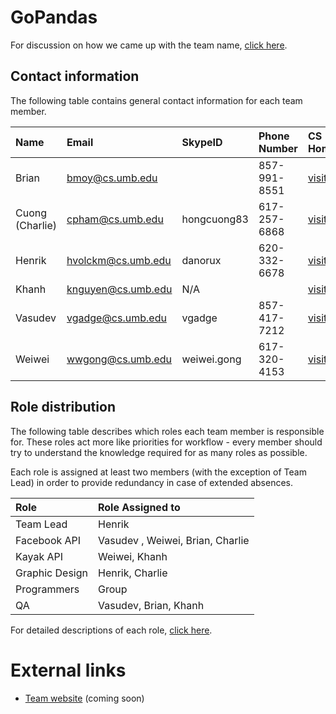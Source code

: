 # GoPandas #
For discussion on how we came up with the team name, [click here](TeamName.md).

## Contact information ##
The following table contains general contact information for each team member.

| **Name** | **Email** | **SkypeID** | **Phone Number** | **CS Homepage** |
|:---------|:----------|:------------|:-----------------|:----------------|
| Brian    | bmoy@cs.umb.edu |             | 857-991-8551     | [visitME](http://www.cs.umb.edu/~bmoy/) |
| Cuong (Charlie) | cpham@cs.umb.edu | hongcuong83 | 617-257-6868     | [visitME ](http://www.cs.umb.edu/~cpham/) |
| Henrik   | hvolckm@cs.umb.edu | danorux     | 620-332-6678     | [visitME](http://www.cs.umb.edu/~hvolckm/) |
| Khanh    | knguyen@cs.umb.edu | N/A         |                  | [visitME](http://www.cs.umb.edu/~knguyen/) |
| Vasudev  | vgadge@cs.umb.edu | vgadge      | 857-417-7212     | [visitME](http://www.cs.umb.edu/~vgadge/) |
| Weiwei   | wwgong@cs.umb.edu | weiwei.gong | 617-320-4153     | [visitME](http://www.cs.umb.edu/~wwgong/) |

## Role distribution ##
The following table describes which roles each team member is responsible for. These roles act more like priorities for workflow - every member should try to understand the knowledge required for as many roles as possible.

Each role is assigned at least two members (with the exception of Team Lead) in order to provide redundancy in case of extended absences.

| **Role**         | **Role Assigned to** |
|:-----------------|:---------------------|
| Team Lead        | Henrik               |
| Facebook API     | Vasudev , Weiwei, Brian, Charlie |
| Kayak API        | Weiwei, Khanh        |
| Graphic Design   | Henrik, Charlie      |
| Programmers      | Group                |
| QA               | Vasudev, Brian, Khanh |

For detailed descriptions of each role, [click here](TeamRoles.md).

# External links #
  * [Team website](http://www.gopandas.com) (coming soon)